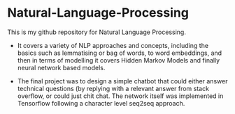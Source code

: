 # Natural-Language-Processing

This is my github repository for Natural Language Processing. 

* It covers a variety of NLP approaches and concepts, including the basics such as lemmatising or bag of words, to word embeddings, and then in terms of modelling it covers Hidden Markov Models and finally neural network based models.

* The final project was to design a simple chatbot that could either answer technical questions (by replying with a relevant answer from stack overflow, or could just chit chat. The network itself was implemented in Tensorflow following a character level seq2seq approach.
